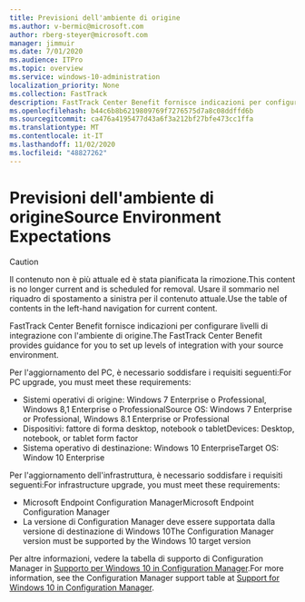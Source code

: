 ```yaml
---
title: Previsioni dell'ambiente di origine
ms.author: v-bermic@microsoft.com
author: rberg-steyer@microsoft.com
manager: jimmuir
ms.date: 7/01/2020
ms.audience: ITPro
ms.topic: overview
ms.service: windows-10-administration
localization_priority: None
ms.collection: FastTrack
description: FastTrack Center Benefit fornisce indicazioni per configurare livelli di integrazione con l'ambiente di origine per la distribuzione di Windows 10.
ms.openlocfilehash: b44c6b8b6219809769f7276575d7a8c08ddffd6b
ms.sourcegitcommit: ca476a4195477d43a6f3a212bf27bfe473cc1ffa
ms.translationtype: MT
ms.contentlocale: it-IT
ms.lasthandoff: 11/02/2020
ms.locfileid: "48827262"
---
```

# <a name="source-environment-expectations"></a><span data-ttu-id="14a5b-103">Previsioni dell'ambiente di origine</span><span class="sxs-lookup"><span data-stu-id="14a5b-103">Source Environment Expectations</span></span>

> [!CAUTION]
> <span data-ttu-id="14a5b-104">Il contenuto non è più attuale ed è stata pianificata la rimozione.</span><span class="sxs-lookup"><span data-stu-id="14a5b-104">This content is no longer current and is scheduled for removal.</span></span> <span data-ttu-id="14a5b-105">Usare il sommario nel riquadro di spostamento a sinistra per il contenuto attuale.</span><span class="sxs-lookup"><span data-stu-id="14a5b-105">Use the table of contents in the left-hand navigation for current content.</span></span>

<span data-ttu-id="14a5b-106">FastTrack Center Benefit fornisce indicazioni per configurare livelli di integrazione con l'ambiente di origine.</span><span class="sxs-lookup"><span data-stu-id="14a5b-106">The FastTrack Center Benefit provides guidance for you to set up levels of integration with your source environment.</span></span>
  
<span data-ttu-id="14a5b-107">Per l'aggiornamento del PC, è necessario soddisfare i requisiti seguenti:</span><span class="sxs-lookup"><span data-stu-id="14a5b-107">For PC upgrade, you must meet these requirements:</span></span>

- <span data-ttu-id="14a5b-108">Sistemi operativi di origine: Windows 7 Enterprise o Professional, Windows 8,1 Enterprise o Professional</span><span class="sxs-lookup"><span data-stu-id="14a5b-108">Source OS: Windows 7 Enterprise or Professional, Windows 8.1 Enterprise or Professional</span></span>
- <span data-ttu-id="14a5b-109">Dispositivi: fattore di forma desktop, notebook o tablet</span><span class="sxs-lookup"><span data-stu-id="14a5b-109">Devices: Desktop, notebook, or tablet form factor</span></span>
- <span data-ttu-id="14a5b-110">Sistema operativo di destinazione: Windows 10 Enterprise</span><span class="sxs-lookup"><span data-stu-id="14a5b-110">Target OS: Window 10 Enterprise</span></span>

<span data-ttu-id="14a5b-111">Per l'aggiornamento dell'infrastruttura, è necessario soddisfare i requisiti seguenti:</span><span class="sxs-lookup"><span data-stu-id="14a5b-111">For infrastructure upgrade, you must meet these requirements:</span></span>   

- <span data-ttu-id="14a5b-112">Microsoft Endpoint Configuration Manager</span><span class="sxs-lookup"><span data-stu-id="14a5b-112">Microsoft Endpoint Configuration Manager</span></span>  
- <span data-ttu-id="14a5b-113">La versione di Configuration Manager deve essere supportata dalla versione di destinazione di Windows 10</span><span class="sxs-lookup"><span data-stu-id="14a5b-113">The Configuration Manager version must be supported by the Windows 10 target version</span></span>

<span data-ttu-id="14a5b-114">Per altre informazioni, vedere la tabella di supporto di Configuration Manager in [Supporto per Windows 10 in Configuration Manager](https://docs.microsoft.com/sccm/core/plan-design/configs/support-for-windows-10).</span><span class="sxs-lookup"><span data-stu-id="14a5b-114">For more information, see the Configuration Manager support table at [Support for Windows 10 in Configuration Manager](https://docs.microsoft.com/sccm/core/plan-design/configs/support-for-windows-10).</span></span>
  